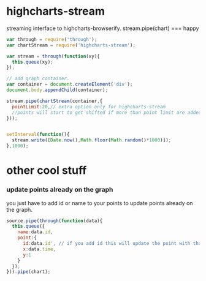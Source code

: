 highcharts-stream
=================

streaming interface to highcharts-browserify. stream.pipe(chart) === happy

```js
var through = require('through');
var chartStream = require('highcharts-stream');

var stream = through(function(xy){
  this.queue(xy);
});

// add graph container.
var container = document.createElement('div');
document.body.appendChild(container);

stream.pipe(chartStream(container,{
  pointLimit:20,// extra option only for highcharts-stream
  //points will start to get shifted if more than point limit are added
}));


setInterval(function(){
  stream.write([Date.now(),Math.floor(Math.random()*1000)]);
},1000);

```


other cool stuff
================

### update points already on the graph

you just have to add id or name to your points to update points already on the graph.

```js
source.pipe(through(function(data){
  this.queue({
    name:data.id,
    point:{
      id:data.id', // if you add id this will update the point with that id with the new x and y value
      x:data.time,
      y:1
    }
  });
})).pipe(chart);

```
